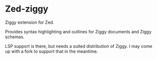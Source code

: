 # Zed-ziggy

Ziggy extension for Zed.

Provides syntax highlighting and outlines for Ziggy documents and Ziggy schemas.

LSP support is there, but needs a suited distribution of Ziggy. I may come up with a fork to support
that in the meantime.
